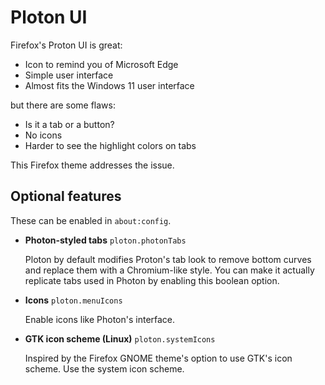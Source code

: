 # Ploton UI

Firefox's Proton UI is great:

* Icon to remind you of Microsoft Edge
* Simple user interface
* Almost fits the Windows 11 user interface

but there are some flaws:

* Is it a tab or a button?
* No icons
* Harder to see the highlight colors on tabs

This Firefox theme addresses the issue.

## Optional features

These can be enabled in `about:config`.

* **Photon-styled tabs** `ploton.photonTabs`
  
  Ploton by default modifies Proton's tab look to remove bottom curves and replace them with
  a Chromium-like style. You can make it actually replicate tabs used in Photon by enabling
  this boolean option.

* **Icons** `ploton.menuIcons`
  
  Enable icons like Photon's interface.

* **GTK icon scheme (Linux)** `ploton.systemIcons`
  
  Inspired by the Firefox GNOME theme's option to use GTK's icon scheme. Use the system icon
  scheme.
